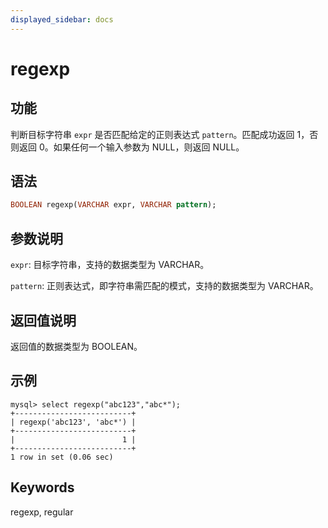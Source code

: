 ```yaml
---
displayed_sidebar: docs
---
```


# regexp

## 功能

判断目标字符串 `expr` 是否匹配给定的正则表达式 `pattern`。匹配成功返回 1，否则返回 0。如果任何一个输入参数为 NULL，则返回 NULL。

## 语法

```Haskell
BOOLEAN regexp(VARCHAR expr, VARCHAR pattern);
```

## 参数说明

`expr`: 目标字符串，支持的数据类型为 VARCHAR。

`pattern`: 正则表达式，即字符串需匹配的模式，支持的数据类型为 VARCHAR。

## 返回值说明

返回值的数据类型为 BOOLEAN。

## 示例

```Plain Text
mysql> select regexp("abc123","abc*");
+--------------------------+
| regexp('abc123', 'abc*') |
+--------------------------+
|                        1 |
+--------------------------+
1 row in set (0.06 sec)
```

## Keywords

regexp, regular
